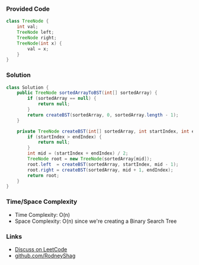 ### Provided Code

```java
class TreeNode {
    int val;
    TreeNode left;
    TreeNode right;
    TreeNode(int x) {
        val = x;
    }
}
```

### Solution

```java
class Solution {
    public TreeNode sortedArrayToBST(int[] sortedArray) {
        if (sortedArray == null) {
            return null;
        }
        return createBST(sortedArray, 0, sortedArray.length - 1);
    }

    private TreeNode createBST(int[] sortedArray, int startIndex, int endIndex) {
        if (startIndex > endIndex) {
            return null;
        }
        int mid = (startIndex + endIndex) / 2;
        TreeNode root = new TreeNode(sortedArray[mid]);
        root.left  = createBST(sortedArray, startIndex, mid - 1);
        root.right = createBST(sortedArray, mid + 1, endIndex);
        return root;
    }
}
```

### Time/Space Complexity

-  Time Complexity: O(n)
- Space Complexity: O(n) since we're creating a Binary Search Tree

### Links

- [Discuss on LeetCode](https://leetcode.com/problems/convert-sorted-array-to-binary-search-tree/discuss/304503)
- [github.com/RodneyShag](https://github.com/RodneyShag)
